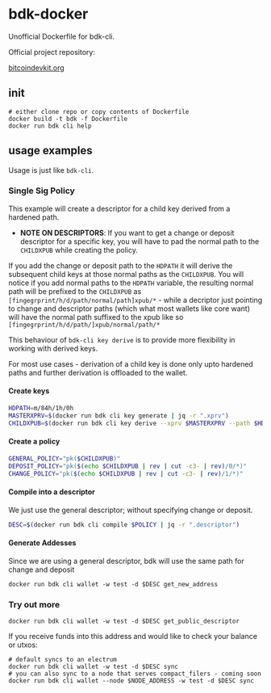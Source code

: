 # bdk-docker
Unofficial Dockerfile for bdk-cli.

Official project repository:

[bitcoindevkit.org](https://github.com/bitcoindevkit.org)

## init
```
# either clone repo or copy contents of Dockerfile
docker build -t bdk -f Dockerfile
docker run bdk cli help
```

## usage examples

Usage is just like `bdk-cli`. 

### Single Sig Policy

This example will create a descriptor for a child key derived from a hardened path. 

- <b>NOTE ON DESCRIPTORS</b>: If you want to get a change or deposit descriptor for a specific key, you will have to pad the normal path to the `CHILDXPUB` while creating the policy. 

If you add the change or deposit path to the `HDPATH` it will derive the subsequent child keys at those normal paths as the `CHILDXPUB`.
You will notice if you add normal paths to the `HDPATH` variable, the resulting normal path will be prefixed to the `CHILDXPUB` as `[fingegrprint/h/d/path/normal/path]xpub/*` - while a decriptor just pointing to change and descriptor paths (which what most wallets like core want) will have the normal path suffixed to the xpub like so `[fingegrprint/h/d/path/]xpub/normal/path/*`

This behaviour of `bdk-cli key derive` is to provide more flexibility in working with derived keys.

For most use cases - derivation of a child key is done only upto hardened paths and further derivation is offloaded to the wallet.

#### Create keys

```bash
HDPATH=m/84h/1h/0h
MASTERXPRV=$(docker run bdk cli key generate | jq -r ".xprv")
CHILDXPUB=$(docker run bdk cli key derive --xprv $MASTERXPRV --path $HDPATH | jq -r ".xpub")
```

#### Create a policy
```bash
GENERAL_POLICY="pk($CHILDXPUB)"
DEPOSIT_POLICY="pk($(echo $CHILDXPUB | rev | cut -c3- | rev)/0/*)"
CHANGE_POLICY="pk($(echo $CHILDXPUB | rev | cut -c3- | rev)/1/*)"
```

#### Compile into a descriptor

We just use the general descriptor; without specifying change or deposit.

```bash
DESC=$(docker run bdk cli compile $POLICY | jq -r ".descriptor")
```

#### Generate Addesses 

Since we are using a general descriptor,  bdk will use the same path for change and deposit

```
docker run bdk cli wallet -w test -d $DESC get_new_address
```

### Try out more

```
docker run bdk cli wallet -w test -d $DESC get_public_descriptor
```
If you receive funds into this address and would like to check your balance or utxos:

```
# default syncs to an electrum 
docker run bdk cli wallet -w test -d $DESC sync
# you can also sync to a node that serves compact_filers - coming soon
docker run bdk cli wallet --node $NODE_ADDRESS -w test -d $DESC sync
```
